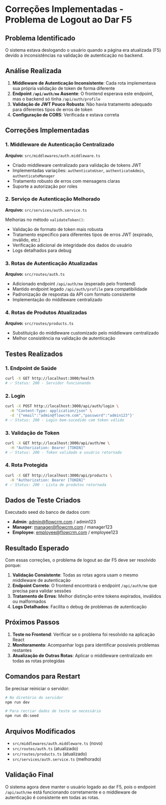 # Correções Implementadas - Problema de Logout ao Dar F5

## Problema Identificado

O sistema estava deslogando o usuário quando a página era atualizada (F5) devido a inconsistências na validação de autenticação no backend.

## Análise Realizada

1. **Middleware de Autenticação Inconsistente**: Cada rota implementava sua própria validação de token de forma diferente
2. **Endpoint `/api/auth/me` Ausente**: O frontend esperava este endpoint, mas o backend só tinha `/api/auth/profile`
3. **Validação de JWT Pouco Robusta**: Não havia tratamento adequado para diferentes tipos de erros de token
4. **Configuração de CORS**: Verificada e estava correta

## Correções Implementadas

### 1. Middleware de Autenticação Centralizado

**Arquivo:** `src/middlewares/auth.middleware.ts`

- Criado middleware centralizado para validação de tokens JWT
- Implementadas variações: `authenticateUser`, `authenticateAdmin`, `authenticateManager`
- Tratamento robusto de erros com mensagens claras
- Suporte a autorização por roles

### 2. Serviço de Autenticação Melhorado

**Arquivo:** `src/services/auth.service.ts`

Melhorias no método `validateToken()`:
- Validação de formato de token mais robusta
- Tratamento específico para diferentes tipos de erros JWT (expirado, inválido, etc.)
- Verificação adicional de integridade dos dados do usuário
- Logs detalhados para debug

### 3. Rotas de Autenticação Atualizadas

**Arquivo:** `src/routes/auth.ts`

- Adicionado endpoint `/api/auth/me` (esperado pelo frontend)
- Mantido endpoint legado `/api/auth/profile` para compatibilidade
- Padronização de respostas da API com formato consistente
- Implementação do middleware centralizado

### 4. Rotas de Produtos Atualizadas

**Arquivo:** `src/routes/products.ts`

- Substituição do middleware customizado pelo middleware centralizado
- Melhor consistência na validação de autenticação

## Testes Realizados

### 1. Endpoint de Saúde
```bash
curl -X GET http://localhost:3000/health
# ✅ Status: 200 - Servidor funcionando
```

### 2. Login
```bash
curl -X POST http://localhost:3000/api/auth/login \
  -H "Content-Type: application/json" \
  -d '{"email":"admin@flowcrm.com","password":"admin123"}'
# ✅ Status: 200 - Login bem-sucedido com token válido
```

### 3. Validação de Token
```bash
curl -X GET http://localhost:3000/api/auth/me \
  -H "Authorization: Bearer [TOKEN]"
# ✅ Status: 200 - Token validado e usuário retornado
```

### 4. Rota Protegida
```bash
curl -X GET http://localhost:3000/api/products \
  -H "Authorization: Bearer [TOKEN]"
# ✅ Status: 200 - Lista de produtos retornada
```

## Dados de Teste Criados

Executado seed do banco de dados com:
- **Admin**: admin@flowcrm.com / admin123
- **Manager**: manager@flowcrm.com / manager123  
- **Employee**: employee@flowcrm.com / employee123

## Resultado Esperado

Com essas correções, o problema de logout ao dar F5 deve ser resolvido porque:

1. **Validação Consistente**: Todas as rotas agora usam o mesmo middleware de autenticação
2. **Endpoint Correto**: O frontend encontrará o endpoint `/api/auth/me` que precisa para validar sessões
3. **Tratamento de Erros**: Melhor distinção entre tokens expirados, inválidos ou malformados
4. **Logs Detalhados**: Facilita o debug de problemas de autenticação

## Próximos Passos

1. **Teste no Frontend**: Verificar se o problema foi resolvido na aplicação React
2. **Monitoramento**: Acompanhar logs para identificar possíveis problemas restantes
3. **Atualização de Outras Rotas**: Aplicar o middleware centralizado em todas as rotas protegidas

## Comandos para Restart

Se precisar reiniciar o servidor:

```bash
# No diretório do servidor
npm run dev

# Para recriar dados de teste se necessário
npm run db:seed
```

## Arquivos Modificados

- `src/middlewares/auth.middleware.ts` (novo)
- `src/routes/auth.ts` (atualizado)
- `src/routes/products.ts` (atualizado) 
- `src/services/auth.service.ts` (melhorado)

## Validação Final

O sistema agora deve manter o usuário logado ao dar F5, pois o endpoint `/api/auth/me` está funcionando corretamente e o middleware de autenticação é consistente em todas as rotas.